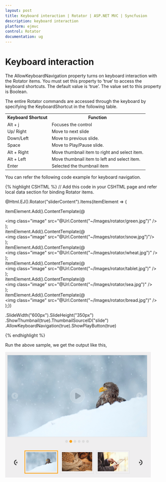 ```yaml
---
layout: post
title: Keyboard interaction | Rotator | ASP.NET MVC | Syncfusion
description: keyboard interaction
platform: ejmvc
control: Rotator
documentation: ug
---
```


# Keyboard interaction

The AllowKeyboardNavigation property turns on keyboard interaction with the Rotator items. You must set this property to ‘true’ to access the keyboard shortcuts. The default value is ‘true’. The value set to this property is Boolean.

The entire Rotator commands are accessed through the keyboard by specifying the KeyboardShortcut in the following table.

<table>
<tr>
<th>
Keyboard Shortcut</th><th>
Function</th></tr>
<tr>
<td>
Alt + j</td><td>
Focuses the control</td></tr>
<tr>
<td>
Up/ Right</td><td>
Move to next slide</td></tr>
<tr>
<td>
Down/Left</td><td>
Move to previous slide.</td></tr>
<tr>
<td>
Space</td><td>
Move to Play/Pause slide.</td></tr>
<tr>
<td>
Alt + Right</td><td>
Move thumbnail item to right and select item.</td></tr>
<tr>
<td>
Alt + Left</td><td>
Move thumbnail item to left and select item.</td></tr>
<tr>
<td>
Enter</td><td>
Selected the thumbnail item</td></tr>
</table>

You can refer the following code example for keyboard navigation.

{% highlight CSHTML %}
// Add this code in your CSHTML page and refer local data section for binding Rotator items.
<ul id="slide" style="display: none">    
	<li> <img src="@Url.Content("~/Images/rotator/green.jpg")" title="Green" /> </li>    
	<li> <img src="@Url.Content("~/Images/rotator/snow.jpg")" title="Snow" /> </li>    
	<li> <img src="@Url.Content("~/Images/rotator/wheat.jpg")" title="Wheat" /> </li>    
	<li> <img src="@Url.Content("~/Images/rotator/tablet.jpg")" title="Tablet" /> </li>    
	<li>        <img src="@Url.Content("~/Images/rotator/sea.jpg")" title="Sea" /></li>    
	<li>        <img src="@Url.Content("~/Images/rotator/bread.jpg")" title="Bread" /></li>
</ul>

@Html.EJ().Rotator("sliderContent").Items(itemElement =>  { 

itemElement.Add().ContentTemplate(@<div> <img class="image" src="@Url.Content("~/Images/rotator/green.jpg")" /> </div>);                           
itemElement.Add().ContentTemplate(@<div> <img class="image" src="@Url.Content("~/Images/rotator/snow.jpg")"/>  </div>);                           
itemElement.Add().ContentTemplate(@<div> <img class="image" src="@Url.Content("~/Images/rotator/wheat.jpg")" />  </div>);                           
itemElement.Add().ContentTemplate(@<div> <img class="image" src="@Url.Content("~/Images/rotator/tablet.jpg")" /> </div>);                           
itemElement.Add().ContentTemplate(@<div> <img class="image" src="@Url.Content("~/Images/rotator/sea.jpg")" /> </div>);                           
itemElement.Add().ContentTemplate(@<div> <img class="image" src="@Url.Content("~/Images/rotator/bread.jpg")" /> </div>);})

.SlideWidth("600px").SlideHeight("350px")
.ShowThumbnail(true).ThumbnailSourceID("slide")
.AllowKeyboardNavigation(true).ShowPlayButton(true)  



<script type="text/JavaScript"> 
   
	$(function () 
	{   
	 
	//Control focus key      

	$(document).on("keydown", function (e) 
	{   

		if (e.altKey && e.keyCode === 74) 

		{ 

			// j- key code.         
			
			$("#slidercontent")[0].focus();    
			
		}        
		
	});    
	});

</script>

{% endhighlight %}

Run the above sample, we get the output like this,

![](Keyboard-interaction_images/Keyboard-interaction_img1.png)